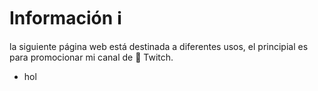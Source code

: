 # Información ℹ️
la siguiente página web está destinada a diferentes usos, el principial es para promocionar mi canal de 💜 Twitch. 
* hol
